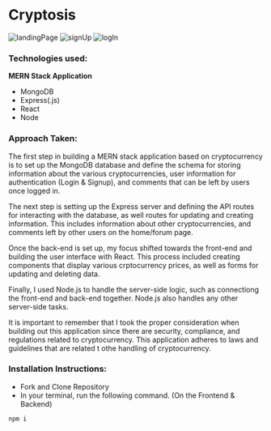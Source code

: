 # Cryptosis
![landingPage](https://user-images.githubusercontent.com/114964227/213065191-2c5cc740-a143-4d57-b55e-2669c995cb8f.png)
![signUp](https://user-images.githubusercontent.com/114964227/213068841-d488fb52-d984-44c2-bd5c-98053b98ea04.png)
![logIn](https://user-images.githubusercontent.com/114964227/213068366-6b5205cc-e594-4c0c-9a32-af9f9b05548c.png)

### Technologies used: 
**MERN Stack Application**
* MongoDB 
* Express(.js)
* React
* Node

### Approach Taken: 

The first step in building a MERN stack application based on cryptocurrency is to set up the MongoDB database and define the schema for storing information about the various cryptocurrencies, user information for authentication (Login & Signup), and comments that can be left by users once logged in. 

The next step is setting up the Express server and defining the API routes for interacting with the database, as well routes for updating and creating information. This includes information about other cryptocurrencies, and comments left by other users on the home/forum page. 

Once the back-end is set up, my focus shifted towards the front-end and building the user interface with React. This process included creating components that display various crptocurrency prices, as well as forms for updating and deleting data.

Finally, I used Node.js to handle the server-side logic, such as connectiong the front-end and back-end together. Node.js also handles any other server-side tasks. 

It is important to remember that I took the proper consideration when building out this application since there are security, compliance,  and regulations related to cryptocurrency. This application adheres to laws and guidelines that are related t othe handling of cryptocurrency. 

### Installation Instructions:
* Fork and Clone Repository
* In your terminal, run the following command. (On the Frontend & Backend)
```
npm i
```
